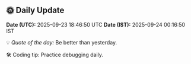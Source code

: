 ## 🌞 Daily Update

**Date (UTC):** 2025-09-23 18:46:50 UTC
**Date (IST):** 2025-09-24 00:16:50 IST

💡 *Quote of the day:* Be better than yesterday.

🛠️ Coding tip: Practice debugging daily.
